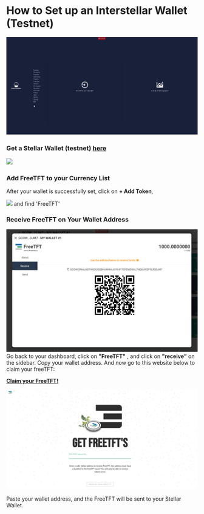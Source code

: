 # How to Set up an Interstellar Wallet (Testnet)

![](./img/interstellar_start.png)

### Get a Stellar Wallet (testnet) [here]( https://testnet.interstellar.exchange/app)

![](STELLAR_DASHBOARD.PNG)

### Add FreeTFT to your Currency List

After your wallet is successfully set, click on __+ Add Token__, 

![](GET_FREETFT.PNG)
and find 'FreeTFT'

### Receive FreeTFT on Your Wallet Address

![](./img/receive_freetft.png)
Go back to your dashboard, click on __"FreeTFT"__ , and click on __"receive"__ on the sidebar. Copy your wallet address. And now go to this website below to claim your freeTFT:

[__Claim your FreeTFT!__](https://getfreetft.testnet.threefold.io)

![](./img/freetft.png)

Paste your wallet address, and the FreeTFT will be sent to your Stellar Wallet.

